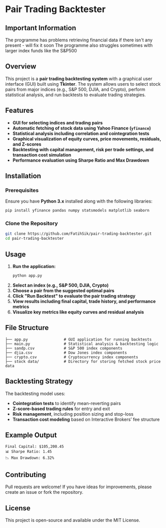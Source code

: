 # Pair Trading Backtester

## Important Information
The programme has problems retrieving financial data if there isn't any present - will fix it soon
The programme also struggles sometimes with larger index funds like the S&P500


## Overview
This project is a **pair trading backtesting system** with a graphical user interface (GUI) built using **Tkinter**. The system allows users to select stock pairs from major indices (e.g., S&P 500, DJIA, and Crypto), perform statistical analysis, and run backtests to evaluate trading strategies.

## Features
- **GUI for selecting indices and trading pairs**
- **Automatic fetching of stock data using Yahoo Finance (`yfinance`)**
- **Statistical analysis including correlation and cointegration tests**
- **Graphical visualization of equity curves, price movements, residuals, and Z-scores**
- **Backtesting with capital management, risk per trade settings, and transaction cost simulation**
- **Performance evaluation using Sharpe Ratio and Max Drawdown**

## Installation
### Prerequisites
Ensure you have **Python 3.x** installed along with the following libraries:

```sh
pip install yfinance pandas numpy statsmodels matplotlib seaborn
```

### Clone the Repository
```sh
git clone https://github.com/FatihSik/pair-trading-backtester.git
cd pair-trading-backtester
```

## Usage
1. **Run the application:**
    ```sh
    python app.py
    ```
2. **Select an index (e.g., S&P 500, DJIA, Crypto)**
3. **Choose a pair from the suggested optimal pairs**
4. **Click "Run Backtest" to evaluate the pair trading strategy**
5. **View results including final capital, trade history, and performance metrics**
6. **Visualize key metrics like equity curves and residual analysis**

## File Structure
```
├── app.py                # GUI application for running backtests
├── main.py               # Statistical analysis & backtesting logic
├── sandp.csv             # S&P 500 index components
├── djia.csv              # Dow Jones index components
├── crypto.csv            # Cryptocurrency index components
├── stock data/           # Directory for storing fetched stock price data
```

## Backtesting Strategy
The backtesting model uses:
- **Cointegration tests** to identify mean-reverting pairs
- **Z-score-based trading rules** for entry and exit
- **Risk management**, including position sizing and stop-loss
- **Transaction cost modeling** based on Interactive Brokers’ fee structure

## Example Output
```
Final Capital: $105,200.45
📊 Sharpe Ratio: 1.45
📉 Max Drawdown: 6.32%
```

## Contributing
Pull requests are welcome! If you have ideas for improvements, please create an issue or fork the repository.

## License
This project is open-source and available under the MIT License.

